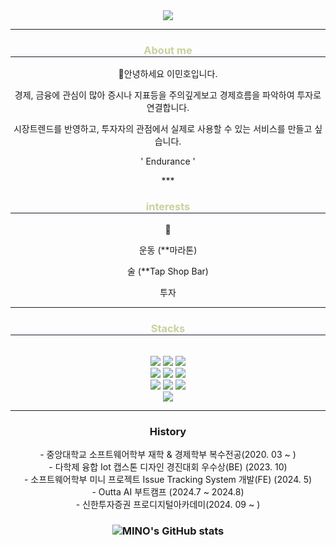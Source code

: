 <div align="center">
  <img src="https://capsule-render.vercel.app/api?type=Venom&color=auto&height=300&section=header&text=Minholee&fontSize=90&desc=우량주같은%20사람,%20테마주같은%20개발자&descAlign=80&descAlignY=85"/>

</div>

*** 
<div align="center">
  <div style="text-align: center;">
    <h3 style="border-bottom: 1px solid #22162d; color: #c9d19d;"> About me </h3>
    <p>🌱안녕하세요 이민호입니다.</p>
    <p>경제, 금융에 관심이 많아 증시나 지표등을 주의깊게보고 경제흐름을 파악하여 투자로 연결합니다. </p>
    <p>시장트렌드를 반영하고, 투자자의 관점에서 실제로 사용할 수 있는 서비스를 만들고 싶습니다.</p>
    <p>' Endurance '</p>
    ***
  </div>
</div>


<div align="center">
  <div style="text-align: center;">
    <h3 style="border-bottom: 1px solid #22162d; color: #c9d19d;"> interests </h3>
    <p>🚀</p>
    <p>운동 (**마라톤)</p>
    <p>술 (**Tap Shop Bar)</p>
    <p>투자 </p>
  </div>
</div>

***

<div align="center">
  <div style="text-align: center;">
    <h3 style="border-bottom: 1px solid #22162d; color: #c9d19d;"> Stacks </h3>
   <br>
    <img src="https://img.shields.io/badge/c-%2300599C.svg?style=for-the-badge&logo=c&logoColor=white"/>
	<img src="https://img.shields.io/badge/java-%23ED8B00.svg?style=for-the-badge&logo=openjdk&logoColor=white"/>
	<img src="https://img.shields.io/badge/python-3670A0?style=for-the-badge&logo=python&logoColor=ffdd54"/>
	<br>
	<img src="https://img.shields.io/badge/html5-%23E34F26.svg?style=for-the-badge&logo=html5&logoColor=white"/>
  	<img src="https://img.shields.io/badge/css3-%231572B6.svg?style=for-the-badge&logo=css3&logoColor=white"/>
	<img src="https://img.shields.io/badge/javascript-%23323330.svg?style=for-the-badge&logo=javascript&logoColor=%23F7DF1E">
	<br>
	<img src="https://img.shields.io/badge/spring-%236DB33F.svg?style=for-the-badge&logo=spring&logoColor=white"/>
	<img src="https://img.shields.io/badge/mysql-4479A1.svg?style=for-the-badge&logo=mysql&logoColor=white"/>
	<img src="https://img.shields.io/badge/docker-%230db7ed.svg?style=for-the-badge&logo=docker&logoColor=white"/>
	<br>
  	<img src="https://img.shields.io/badge/github-%23121011.svg?style=for-the-badge&logo=github&logoColor=white"/>

  </div>
</div>

***
<div align="center">
	<h3> History </h3>
		- 중앙대학교 소프트웨어학부 재학 & 경제학부 복수전공(2020. 03 ~ ) <br>
		- 다학제 융합 Iot 캡스톤 디자인 경진대회 우수상(BE)  (2023. 10) <br>
		- 소프트웨어학부 미니 프로젝트 Issue Tracking System 개발(FE) (2024. 5) <br>
	  - Outta AI 부트캠프 (2024.7 ~ 2024.8) <br>
		- 신한투자증권 프로디지털아카데미(2024. 09 ~ ) <br>
	 	<h3>
<div/>
<div align="center">
  <p align="center">
   <img src="https://github-readme-stats.vercel.app/api?username=MINO1020&show_icons=true&theme=radical" alt="MINO's GitHub stats" />
  </p>
</div>



</div>



<!---
MINO1020/MINO1020 is a ✨ special ✨ repository because its `README.md` (this file) appears on your GitHub profile.
You can click the Preview link to take a look at your changes.
--->
